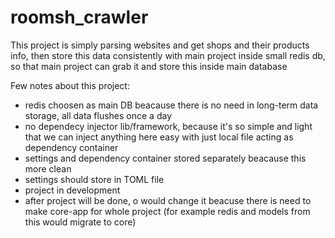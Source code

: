 # roomsh_crawler
This project is simply parsing websites and get shops and their products info,
then store this data consistently with main project inside small redis db, so that main project can grab it and store this inside main database

Few notes about this project:
 - redis choosen as main DB beacause there is no need in long-term data storage, all data flushes once a day
 - no dependecy injector lib/framework, because it's so simple and light that we can inject anything here easy with just local file acting 
     as dependency container
 - settings and dependency container stored separately beacause this more clean
 - settings should store in TOML file
 - project in development
 - after project will be done, o would change it beacuse there is need to make core-app for whole project 
    (for example redis and models from this would migrate to core) 
